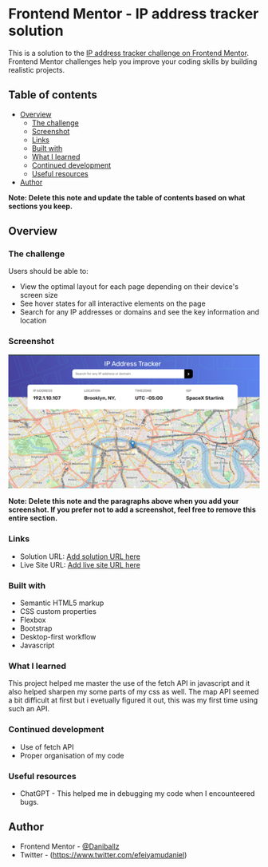 # Frontend Mentor - IP address tracker solution

This is a solution to the [IP address tracker challenge on Frontend Mentor](https://www.frontendmentor.io/challenges/ip-address-tracker-I8-0yYAH0). Frontend Mentor challenges help you improve your coding skills by building realistic projects. 

## Table of contents

- [Overview](#overview)
  - [The challenge](#the-challenge)
  - [Screenshot](#screenshot)
  - [Links](#links)
  - [Built with](#built-with)
  - [What I learned](#what-i-learned)
  - [Continued development](#continued-development)
  - [Useful resources](#useful-resources)
- [Author](#author)

**Note: Delete this note and update the table of contents based on what sections you keep.**

## Overview

### The challenge

Users should be able to:

- View the optimal layout for each page depending on their device's screen size
- See hover states for all interactive elements on the page
- Search for any IP addresses or domains and see the key information and location

### Screenshot

![](./images/IP%20Address%20Tracker%20-%20Google%20Chrome%207_7_2025%208_03_54%20PM.png)

**Note: Delete this note and the paragraphs above when you add your screenshot. If you prefer not to add a screenshot, feel free to remove this entire section.**

### Links

- Solution URL: [Add solution URL here](https://github.com/Daniballz/IP-Address-Tracker)
- Live Site URL: [Add live site URL here](https://your-live-site-url.com)

### Built with

- Semantic HTML5 markup
- CSS custom properties
- Flexbox
- Bootstrap
- Desktop-first workflow
- Javascript


### What I learned
This project helped me master the use of the fetch API in javascript and it also helped sharpen my some parts of my css as well. The map API seemed a bit difficult at first but i evetually figured it out, this was my first time using such an API.

### Continued development

- Use of fetch API
- Proper organisation of my code

### Useful resources

- ChatGPT - This helped me in debugging my code when I encounteered bugs.

## Author

- Frontend Mentor - [@Daniballz](https://www.frontendmentor.io/profile/Daniballz)
- Twitter - (https://www.twitter.com/efeiyamudaniel)

